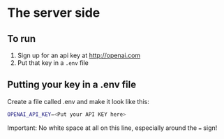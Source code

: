 # The server side

## To run
1. Sign up for an api key at http://openai.com
2. Put that key in a `.env` file


## Putting your key in a .env file
Create a file called .env and make it look like this:
```bash
OPENAI_API_KEY=<Put your API KEY here>
```
Important: No white space at all on this line, especially around the `=` sign!

